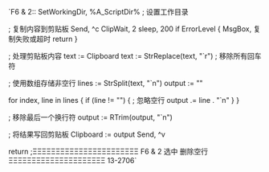 `F6 & 2::
SetWorkingDir, %A_ScriptDir%  ; 设置工作目录

; 复制内容到剪贴板
Send, ^c
ClipWait, 2
sleep, 200
if ErrorLevel
{
    MsgBox, 复制失败或超时
    return
}

; 处理剪贴板内容
text := Clipboard
text := StrReplace(text, "`r")  ; 移除所有回车符

; 使用数组存储非空行
lines := StrSplit(text, "`n")
output := ""

for index, line in lines
{
    if (line != "") {  ; 忽略空行
        output .= line . "`n"
    }
}

; 移除最后一个换行符
output := RTrim(output, "`n")

; 将结果写回剪贴板
Clipboard := output
Send, ^v

return
;ΞΞΞΞΞΞΞΞΞΞΞΞΞΞΞΞΞΞΞΞΞΞΞ F6 & 2  选中 删除空行   ΞΞΞΞΞΞΞΞΞΞΞΞΞΞΞΞΞΞΞΞΞ 13-2706`